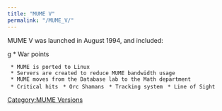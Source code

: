 ```yaml
---
title: "MUME V"
permalink: "/MUME_V/"
---
```


MUME V was launched in August 1994, and included:

<nowiki>g \* War points

` * MUME is ported to Linux`
` * Servers are created to reduce MUME bandwidth usage`
` * MUME moves from the Database lab to the Math department`
` * Critical hits`
` * Orc Shamans`
` * Tracking system`
` * Line of Sight `

</pre>

[Category:MUME Versions](Category:MUME_Versions "wikilink")
